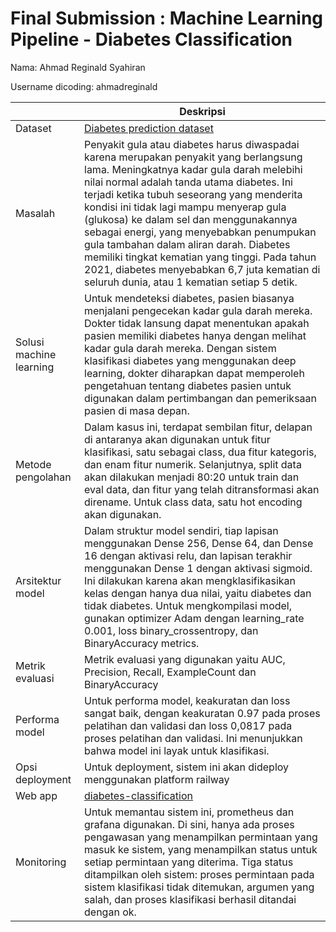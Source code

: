 # Final Submission : Machine Learning Pipeline - Diabetes Classification
Nama: Ahmad Reginald Syahiran

Username dicoding: ahmadreginald


| | Deskripsi |
| ----------- | ----------- |
| Dataset | [Diabetes prediction dataset](https://www.kaggle.com/datasets/iammustafatz/diabetes-prediction-dataset) |
| Masalah | Penyakit gula atau diabetes harus diwaspadai karena merupakan penyakit yang berlangsung lama. Meningkatnya kadar gula darah melebihi nilai normal adalah tanda utama diabetes. Ini terjadi ketika tubuh seseorang yang menderita kondisi ini tidak lagi mampu menyerap gula (glukosa) ke dalam sel dan menggunakannya sebagai energi, yang menyebabkan penumpukan gula tambahan dalam aliran darah. Diabetes memiliki tingkat kematian yang tinggi. Pada tahun 2021, diabetes menyebabkan 6,7 juta kematian di seluruh dunia, atau 1 kematian setiap 5 detik. |
| Solusi machine learning | Untuk mendeteksi diabetes, pasien biasanya menjalani pengecekan kadar gula darah mereka. Dokter tidak lansung dapat menentukan apakah pasien memiliki diabetes hanya dengan melihat kadar gula darah mereka. Dengan sistem klasifikasi diabetes yang menggunakan deep learning, dokter diharapkan dapat memperoleh pengetahuan tentang diabetes pasien untuk digunakan dalam pertimbangan dan pemeriksaan pasien di masa depan. |
| Metode pengolahan | Dalam kasus ini, terdapat sembilan fitur, delapan di antaranya akan digunakan untuk fitur klasifikasi, satu sebagai class, dua fitur kategoris, dan enam fitur numerik. Selanjutnya, split data akan dilakukan menjadi 80:20 untuk train dan eval data, dan fitur yang telah ditransformasi akan direname. Untuk class data, satu hot encoding akan digunakan. |
| Arsitektur model | Dalam struktur model sendiri, tiap lapisan menggunakan Dense 256, Dense 64, dan Dense 16 dengan aktivasi relu, dan lapisan terakhir menggunakan Dense 1 dengan aktivasi sigmoid. Ini dilakukan karena akan mengklasifikasikan kelas dengan hanya dua nilai, yaitu diabetes dan tidak diabetes. Untuk mengkompilasi model, gunakan optimizer Adam dengan learning_rate 0.001, loss binary_crossentropy, dan BinaryAccuracy metrics. |
| Metrik evaluasi | Metrik evaluasi yang digunakan yaitu AUC, Precision, Recall, ExampleCount dan BinaryAccuracy |
| Performa model | Untuk performa model, keakuratan dan loss sangat baik, dengan keakuratan 0.97 pada proses pelatihan dan validasi dan loss 0,0817 pada proses pelatihan dan validasi. Ini menunjukkan bahwa model ini layak untuk klasifikasi. |
| Opsi deployment | Untuk deployment, sistem ini akan dideploy menggunakan platform railway |
| Web app | [diabetes-classification]()|
| Monitoring | Untuk memantau sistem ini, prometheus dan grafana digunakan. Di sini, hanya ada proses pengawasan yang menampilkan permintaan yang masuk ke sistem, yang menampilkan status untuk setiap permintaan yang diterima. Tiga status ditampilkan oleh sistem: proses permintaan pada sistem klasifikasi tidak ditemukan, argumen yang salah, dan proses klasifikasi berhasil ditandai dengan ok. |
